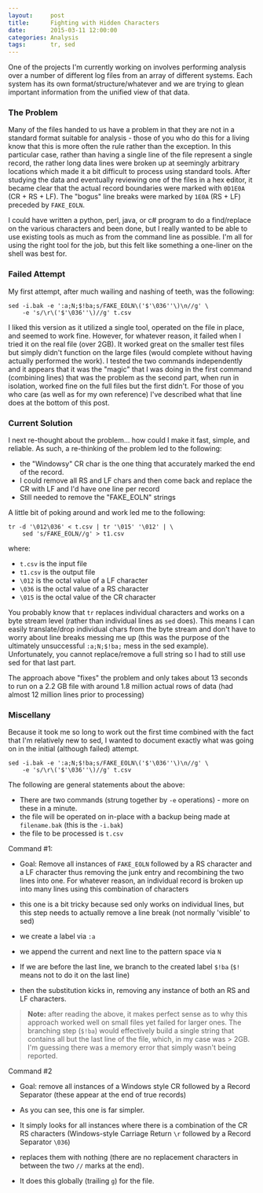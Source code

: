 ```yaml
---
layout:     post
title:      Fighting with Hidden Characters
date:       2015-03-11 12:00:00
categories: Analysis
tags:       tr, sed
---
```


One of the projects I'm currently working on involves performing analysis over a number of different log files from an
array of different systems. Each system has its own format/structure/whatever and we are trying to glean important
information from the unified view of that data.

### The Problem
Many of the files handed to us have a problem in that they are not in a standard format suitable for analysis - those of
you who do this for a living know that this is more often the rule rather than the exception. In this particular case,
rather than having a single line of the file represent a single record, the rather long data lines were broken up at
seemingly arbitrary locations which made it a bit difficult to process using standard tools. After studying the data and
eventually reviewing one of the files in a hex editor, it became clear that the actual record boundaries were marked
with `0D1E0A` (CR + RS + LF). The "bogus" line breaks were marked by `1E0A` (RS + LF) preceded by `FAKE_EOLN`.

I could have written a python, perl, java, or c# program to do a find/replace on the various characters and been done,
but I really wanted to be able to use existing tools as much as from the command line as possible. I'm all for using the
right tool for the job, but this felt like something a one-liner on the shell was best for.

### Failed Attempt
My first attempt, after much wailing and nashing of teeth, was the following:

    sed -i.bak -e ':a;N;$!ba;s/FAKE_EOLN\('$'\036''\)\n//g' \
        -e 's/\r\('$'\036''\)//g' t.csv

I liked this version as it utilized a single tool, operated on the file in place, and seemed to work fine. However, for
whatever reason, it failed when I tried it on the real file (over 2GB). It worked great on the smaller test files but
simply didn't function on the large files (would complete without having actually performed the work). I tested the two
commands independently and it appears that it was the "magic" that I was doing in the first command (combining lines)
that was the problem as the second part, when run in isolation, worked fine on the full files but the first didn't. For
those of you who care (as well as for my own reference) I've described what that line does at the bottom of this post.

### Current Solution
I next re-thought about the problem... how could I make it fast, simple, and reliable. As such, a re-thinking of the
problem led to the following:

- the "Windowsy" CR char is the one thing that accurately marked the end of the record.
- I could remove all RS and LF chars and then come back and replace the CR with LF and I'd have one line per record
- Still needed to remove the "FAKE_EOLN" strings

A little bit of poking around and work led me to the following:

    tr -d '\012\036' < t.csv | tr '\015' '\012' | \
        sed 's/FAKE_EOLN//g' > t1.csv

where:
- `t.csv` is the input file
- `t1.csv` is the output file
- `\012` is the octal value of a LF character
- `\036` is the octal value of a RS character
- `\015` is the octal value of the CR character

You probably know that `tr` replaces individual characters and works on a byte stream level (rather than individual
lines as `sed` does). This means I can easily translate/drop individual chars from the byte stream and don't have to
worry about line breaks messing me up (this was the purpose of the ultimately unsuccessful `:a;N;$!ba;` mess in the sed
example). Unfortunately, you cannot replace/remove a full string so I had to still use sed for that last part.

The approach above "fixes" the problem and only takes about 13 seconds to run on a 2.2 GB file with around 1.8 million
actual rows of data (had almost 12 million lines prior to processing)

### Miscellany
Because it took me so long to work out the first time combined with the fact that I'm relatively new to sed, I wanted to
document exactly what was going on in the initial (although failed) attempt.

    sed -i.bak -e ':a;N;$!ba;s/FAKE_EOLN\('$'\036''\)\n//g' \
        -e 's/\r\('$'\036''\)//g' t.csv

The following are general statements about the above:
- There are two commands (strung together by `-e` operations) - more on these in a minute.
- the file will be operated on in-place with a backup being made at `filename.bak` (this is the `-i.bak`)
- the file to be processed is `t.csv`

Command #1:
- Goal: Remove all instances of `FAKE_EOLN` followed by a RS character and a LF character thus removing the junk entry
and recombining the two lines into one. For whatever reason, an individual record is broken up into many lines using
this combination of characters

- this one is a bit tricky because sed only works on individual lines, but this step needs to actually remove a line
break (not normally 'visible' to sed)

- we create a label via `:a`

- we append the current and next line to the pattern space via `N`

- If we are before the last line, we branch to the created label `$!ba` (`$!` means not to do it on the last line)

- then the substitution kicks in, removing any instance of both an RS and LF characters.

> **Note:** after reading the above, it makes perfect sense as to why this approach worked well on small files yet
> failed for larger ones. The branching step (`$!ba`) would effectively build a single string that contains all but the
> last line of the file, which, in my case was > 2GB. I'm guessing there was a memory error that simply wasn't being
> reported.


Command #2
- Goal: remove all instances of a Windows style CR followed by a Record Separator (these appear at the end of true
records)

- As you can see, this one is far simpler.

- It simply looks for all instances where there is a combination of the CR RS characters (Windows-style Carriage Return
`\r` followed by a Record Separator `\036`)

- replaces them with nothing (there are no replacement characters in between the two `//` marks at the end).

- It does this globally (trailing `g`) for the file.



